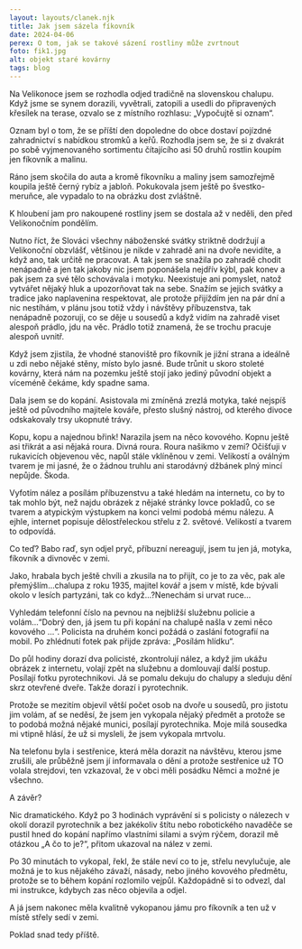 ```yaml
---
layout: layouts/clanek.njk
title: Jak jsem sázela fíkovník
date: 2024-04-06
perex: O tom, jak se takové sázení rostliny může zvrtnout
foto: fik1.jpg
alt: objekt staré kovárny
tags: blog
---
```




Na Velikonoce jsem se rozhodla odjed tradičně na slovenskou chalupu. Když jsme se synem dorazili, vyvětrali, zatopili a usedli do připravených křesílek na terase, ozvalo se z místního rozhlasu: „Vypočujtě si oznam“. 

Oznam byl o tom, že se příští den dopoledne do obce dostaví pojízdné zahradnictví s nabídkou stromků a keřů. Rozhodla jsem se, že si z dvakrát po sobě vyjmenovaného sortimentu čítajícího asi 50 druhů rostlin koupím jen fíkovník a malinu.

Ráno jsem skočila do auta a kromě fíkovníku a maliny jsem samozřejmě koupila ještě černý rybíz a jabloň. Pokukovala jsem ještě po švestko-meruňce, ale vypadalo to na obrázku dost zvláštně.

K hloubení jam pro nakoupené rostliny jsem se dostala až v neděli, den před Velikonočním pondělím.

Nutno říct, že Slováci všechny náboženské svátky striktně dodržují a Velikonoční obzvlášť, většinou je nikde v zahradě ani na dvoře nevidíte, a když ano, tak určitě ne pracovat. A tak jsem se snažila po zahradě chodit nenápadně a jen tak jakoby nic jsem poponášela nejdřív kýbl, pak konev a pak jsem za své tělo schovávala i motyku. Neexistuje ani pomyslet, natož vytvářet nějaký hluk a upozorňovat tak na sebe. Snažím se jejich svátky a tradice jako naplavenina respektovat, ale protože přijíždím jen na pár dní a nic nestíhám, v plánu jsou totiž vždy i návštěvy příbuzenstva, tak nenápadně pozoruji, co se děje u sousedů a když vidím na zahradě viset alespoň prádlo, jdu na věc. Prádlo totiž znamená, že se trochu pracuje alespoň uvnitř.

Když jsem zjistila, že vhodné stanoviště pro fíkovník je jižní strana a ideálně u zdi nebo nějaké stěny, místo bylo jasné. Bude trůnit u skoro stoleté kovárny, která nám na pozemku ještě stojí jako jediný původní objekt a víceméně čekáme, kdy spadne sama.

Dala jsem se do kopání. Asistovala mi zmíněná zrezlá motyka, také nejspíš ještě od původního majitele kováře, přesto slušný nástroj, od kterého divoce odskakovaly trsy ukopnuté trávy.

Kopu, kopu a najednou břink! Narazila jsem na něco kovového. Kopnu ještě asi třikrát a asi nějaká roura. Divná roura. Roura našikmo v zemi? Očišťuji v rukavicích objevenou věc, napůl stále vklíněnou v zemi. Velikostí a oválným tvarem je mi jasné, že o žádnou truhlu ani starodávný džbánek plný mincí nepůjde. Škoda.

Vyfotím nález a posílám příbuzenstvu a také hledám na internetu, co by to tak mohlo být, než najdu obrázek z nějaké stránky lovce pokladů, co se tvarem a atypickým výstupkem na konci velmi podobá mému nálezu. A ejhle, internet popisuje dělostřeleckou střelu z 2. světové. Velikostí a tvarem to odpovídá.

Co teď? Babo raď, syn odjel pryč, příbuzní nereagují, jsem tu jen já, motyka, fíkovník a divnověc v zemi.

Jako, hrabala bych ještě chvíli a zkusila na to přijít, co je to za věc, pak ale přemýšlím…chalupa z roku 1935, majitel kovář a jsem v  místě, kde bývali okolo v lesích partyzáni, tak co když…?Nenechám si urvat ruce…

Vyhledám telefonní číslo na pevnou na nejbližší služebnu policie a volám...“Dobrý den, já jsem tu při kopání na chalupě našla v zemi něco kovového …“. Policista na druhém konci požádá o zaslání fotografií na mobil. Po zhlédnutí fotek pak přijde zpráva: „Posílám hlídku“.

Do půl hodiny dorazí dva policisté, zkontrolují nález, a když jim ukážu obrázek z internetu, volají zpět na služebnu a domlouvají další postup. Posílají fotku pyrotechnikovi. Já se pomalu dekuju do chalupy a sleduju dění skrz otevřené dveře. Takže dorazí i pyrotechnik.

Protože se mezitím objevil větší počet osob na dvoře u sousedů, pro jistotu jim volám, ať se neděsí, že jsem jen vykopala nějaký předmět a protože se to podobá možná nějaké munici, posílají pyrotechnika. Moje milá sousedka mi vtipně hlásí, že už si mysleli, že jsem vykopala mrtvolu.

Na telefonu byla i sestřenice, která měla dorazit na návštěvu, kterou jsme zrušili, ale průběžně jsem jí informavala o dění a protože sestřenice už TO volala strejdovi, ten vzkazoval, že v obci měli posádku Němci a možné je všechno.

A závěr?

Nic dramatického. Když po 3 hodinách vyprávění si s policisty o nálezech v okolí dorazil pyrotechnik a bez jakékoliv štítu nebo robotického navaděče se pustil hned do kopání napřímo vlastními silami a svým rýčem, dorazil mě otázkou „A čo to je?“, přitom ukazoval na nález v zemi.

Po 30 minutách to vykopal, řekl, že stále neví co to je, střelu nevylučuje, ale možná je to kus nějakého závaží, násady, nebo jiného kovového předmětu, protože se to během kopání rozlomilo vejpůl. Každopádně si to odvezl, dal mi instrukce, kdybych zas něco objevila a odjel.

A já jsem nakonec měla kvalitně vykopanou jámu pro fíkovník a ten už v místě střely sedí v zemi.

Poklad snad tedy příště.

